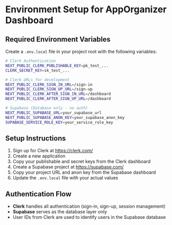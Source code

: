 # Environment Setup for AppOrganizer Dashboard

## Required Environment Variables

Create a `.env.local` file in your project root with the following variables:

```bash
# Clerk Authentication
NEXT_PUBLIC_CLERK_PUBLISHABLE_KEY=pk_test_...
CLERK_SECRET_KEY=sk_test_...

# Clerk URLs for development
NEXT_PUBLIC_CLERK_SIGN_IN_URL=/sign-in
NEXT_PUBLIC_CLERK_SIGN_UP_URL=/sign-up
NEXT_PUBLIC_CLERK_AFTER_SIGN_IN_URL=/dashboard
NEXT_PUBLIC_CLERK_AFTER_SIGN_UP_URL=/dashboard

# Supabase (Database only - no auth)
NEXT_PUBLIC_SUPABASE_URL=your_supabase_url
NEXT_PUBLIC_SUPABASE_ANON_KEY=your_supabase_anon_key
SUPABASE_SERVICE_ROLE_KEY=your_service_role_key
```

## Setup Instructions

1. Sign up for Clerk at https://clerk.com/
2. Create a new application
3. Copy your publishable and secret keys from the Clerk dashboard
4. Create a Supabase project at https://supabase.com/
5. Copy your project URL and anon key from the Supabase dashboard
6. Update the `.env.local` file with your actual values

## Authentication Flow

- **Clerk** handles all authentication (sign-in, sign-up, session management)
- **Supabase** serves as the database layer only
- User IDs from Clerk are used to identify users in the Supabase database 